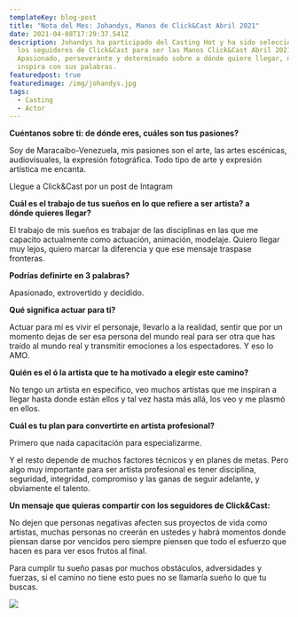 ```yaml
---
templateKey: blog-post
title: "Nota del Mes: Johandys, Manos de Click&Cast Abril 2021"
date: 2021-04-08T17:29:37.541Z
description: Johandys ha participado del Casting Hot y ha sido seleccionado por
  los seguidores de Click&Cast para ser las Manos Click&Cast Abril 2021.
  Apasionado, perseverante y determinado sobre a dónde quiere llegar, nos
  inspira con sus palabras.
featuredpost: true
featuredimage: /img/johandys.jpg
tags:
  - Casting
  - Actor
---
```

<!--StartFragment-->

**Cuéntanos sobre ti: de dónde eres, cuáles son tus pasiones?**

Soy de Maracaibo-Venezuela, mis pasiones son el arte, las artes escénicas, audiovisuales, la expresión fotográfica. Todo tipo de arte y expresión artística me encanta.

Llegue a Click&Cast por un post de Intagram

**Cuál es el trabajo de tus sueños en lo que refiere a ser artista? a**\
**dónde quieres llegar?**

El trabajo de mis sueños es trabajar de las disciplinas en las que me capacito actualmente como actuación, animación, modelaje. Quiero llegar muy lejos, quiero marcar la diferencia y que ese mensaje traspase fronteras.

**Podrías definirte en 3 palabras?**

Apasionado, extrovertido y decidido.

**Qué significa actuar para ti?**

Actuar para mí es vivir el personaje, llevarlo a la realidad, sentir que por un momento dejas de ser esa persona del mundo real para ser otra que has traído al mundo real y transmitir emociones a los espectadores. Y eso lo AMO.

**Quién es el ó la artista que te ha motivado a elegir este camino?**

No tengo un artista en especifico, veo muchos artistas que me inspiran a llegar hasta donde están ellos y tal vez hasta más allá, los veo y me plasmó en ellos.

**Cuál es tu plan para convertirte en artista profesional?**

Primero que nada capacitación para especializarme.

Y el resto depende de muchos factores técnicos y en planes de metas. Pero algo muy importante para ser artista profesional es tener disciplina, seguridad, integridad, compromiso y las ganas de seguir adelante, y obviamente el talento.

**Un mensaje que quieras compartir con los seguidores de Click&Cast:**

<!--StartFragment-->

No dejen que personas negativas afecten sus proyectos de vida como artistas, muchas personas no creerán en ustedes y habrá momentos donde piensan darse por vencidos pero siempre piensen que todo el esfuerzo que hacen es para ver esos frutos al final.

Para cumplir tu sueño pasas por muchos obstáculos, adversidades y fuerzas, si el camino no tiene esto pues no se llamaría sueño lo que tu buscas.

<!--EndFragment-->

![](/img/johandys-2.jpg)



<!--EndFragment-->